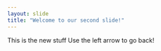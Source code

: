 ```yaml
---
layout: slide
title: "Welcome to our second slide!"
---
```

This is the  new stuff
Use the left arrow to go back!
